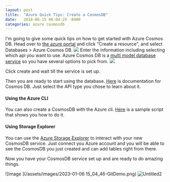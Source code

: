 ```yaml
---
layout: post
title:  "Azure Quick Tips: Create a CosmosDB"
date:   2018-06-15 06:04:29 -0400
categories: azure cosmosdb
---
```

I'm going to give some quick tips on how to get started with Azure Cosmos DB. Head over to [the azure portal](https://portal.azure.com) and click "Create a resource", and select Databases > Azure Cosmos DB.
![](https://jweiler.ghost.io/content/images/2018/06/2018-06-14-12_40_02-Window.png)
Enter the information including selecting which api you want to use. Azure Cosmos DB is a [multi model database service](https://docs.microsoft.com/en-us/azure/cosmos-db/introduction#key-capabilities) so you have several options to pick from.
![](https://jweiler.ghost.io/content/images/2018/06/2018-06-14-12_43_03-Window.png) 

Click create and wait till the service is set up. 

Then you are ready to start using the database. [Here](https://docs.microsoft.com/en-us/azure/cosmos-db/) is documentation for Cosmos DB. Just select the API type you chose to learn about it.

#### Using the Azure CLI
You can also create a CosmosDB with the Azure cli. [Here](https://docs.microsoft.com/en-us/azure/cosmos-db/scripts/create-database-account-collections-cli?toc=%2fcli%2fazure%2ftoc.json) is a sample script that shows you how to do it.



#### Using Storage Explorer
You can use the [Azure Storage Explorer](https://azure.microsoft.com/en-us/features/storage-explorer/) to interact with your new CosmosDB service. Just connect you Azure account and you will be able to see the CosmosDB you just created and can add tables right from there.

Now you have your CosmosDB service set up and are ready to do amazing things.

![Image ](/assets/images/2023-01-06 15_04_46-GitDemo.png)
<img src="{{site.baseurl | prepend: site.url}}/assets/images/2023-01-06 15_04_46-GitDemo.png" alt="Untitled2" />